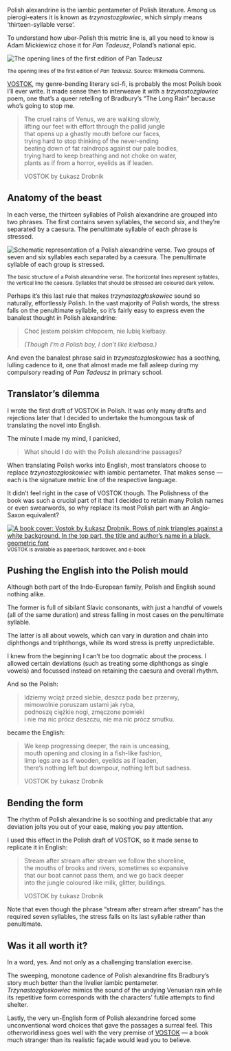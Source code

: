 Polish alexandrine is the iambic pentameter of Polish literature. Among us pierogi-eaters it is known as *trzynastozgłowiec*, which simply means ‘thirteen-syllable verse’.

To understand how uber-Polish this metric line is, all you need to know is Adam Mickiewicz chose it for *Pan Tadeusz*, Poland’s national epic.

![The opening lines of the first edition of Pan Tadeusz](polish-alexandrine-example.jpg)

<sup>The opening lines of the first edition of *Pan Tadeusz*. Source: Wikimedia Commons.</sup>

[VOSTOK](https://drobnik.co/vostok), my genre-bending literary sci-fi, is probably the most Polish book I’ll ever write. It made sense then to interweave it with a *trzynastozgłowiec* poem, one that’s a queer retelling of Bradbury’s “The Long Rain” because who’s going to stop me.



> The cruel rains of Venus, we are walking slowly,  
> lifting our feet with effort through the pallid jungle  
> that opens up a ghastly mouth before our faces,  
> trying hard to stop thinking of the never-ending  
> beating down of fat raindrops against our pale bodies,  
> trying hard to keep breathing and not choke on water,  
> plants as if from a horror, eyelids as if leaden.
>
> VOSTOK by Łukasz Drobnik

## Anatomy of the beast

In each verse, the thirteen syllables of Polish alexandrine are grouped into two phrases. The first contains seven syllables, the second six, and they’re separated by a caesura. The penultimate syllable of each phrase is stressed.

![Schematic representation of a Polish alexandrine verse. Two groups of seven and six syllables each separated by a caesura. The penultimate syllable of each group is stressed.](polish-alexandrine-structure.jpg)

<sup>The basic structure of a Polish alexandrine verse. The horizontal lines represent syllables, the vertical line the caesura. Syllables that should be stressed are coloured dark yellow.</sup>

Perhaps it’s this last rule that makes *trzynastozgłoskowiec* sound so naturally, effortlessly Polish. In the vast majority of Polish words, the stress falls on the penultimate syllable, so it’s fairly easy to express even the banalest thought in Polish alexandrine:

> Choć jestem polskim chłopcem, nie lubię kiełbasy.
>
> *(Though I’m a Polish boy, I don’t like kiełbasa.)*

And even the banalest phrase said in *trzynastozgłoskowiec* has a soothing, lulling cadence to it, one that almost made me fall asleep during my compulsory reading of *Pan Tadeusz* in primary school.

## Translator’s dilemma

I wrote the first draft of VOSTOK in Polish. It was only many drafts and rejections later that I decided to undertake the humongous task of translating the novel into English.

The minute I made my mind, I panicked,

> What should I do with the Polish alexandrine passages?

When translating Polish works into English, most translators choose to replace *trzynastozgłoskowiec* with iambic pentameter. That makes sense — each is the signature metric line of the respective language.

It didn’t feel right in the case of VOSTOK though. The Polishness of the book was such a crucial part of it that I decided to retain many Polish names or even swearwords, so why replace its most Polish part with an Anglo-Saxon equivalent?

[<img src="vostok-cover.jpg" alt="A book cover: Vostok by Łukasz Drobnik. Rows of pink triangles against a white background. In the top part, the title and author’s name in a black, geometric font">](https://drobnik.co/vostok)
<sup>VOSTOK is available as paperback, hardcover, and e-book</sup>

## Pushing the English into the Polish mould

Although both part of the Indo-European family, Polish and English sound nothing alike.

The former is full of sibilant Slavic consonants, with just a handful of vowels (all of the same duration) and stress falling in most cases on the penultimate syllable.

The latter is all about vowels, which can vary in duration and chain into diphthongs and triphthongs, while its word stress is pretty unpredictable. 

I knew from the beginning I can’t be too dogmatic about the process. I allowed certain deviations (such as treating some diphthongs as single vowels) and focussed instead on retaining the caesura and overall rhythm.

And so the Polish:

> Idziemy wciąż przed siebie, deszcz pada bez przerwy,  
> mimowolnie poruszam ustami jak ryba,  
> podnoszę ciężkie nogi, zmęczone powieki  
> i nie ma nic prócz deszczu, nie ma nic prócz smutku.

became the English:

> We keep progressing deeper, the rain is unceasing,  
> mouth opening and closing in a fish-like fashion,  
> limp legs are as if wooden, eyelids as if leaden,  
> there’s nothing left but downpour, nothing left but sadness.
>
> VOSTOK by Łukasz Drobnik

## Bending the form

The rhythm of Polish alexandrine is so soothing and predictable that any deviation jolts you out of your ease, making you pay attention.

I used this effect in the Polish draft of VOSTOK, so it made sense to replicate it in English:

> Stream after stream after stream we follow the shoreline,  
> the mouths of brooks and rivers, sometimes so expansive  
> that our boat cannot pass them, and we go back deeper  
> into the jungle coloured like milk, glitter, buildings.
>
> VOSTOK by Łukasz Drobnik

Note that even though the phrase “stream after stream after stream” has the required seven syllables, the stress falls on its last syllable rather than penultimate.

## Was it all worth it?

In a word, yes. And not only as a challenging translation exercise.

The sweeping, monotone cadence of Polish alexandrine fits Bradbury’s story much better than the livelier iambic pentameter. *Trzynastozgłoskowiec* mimics the sound of the undying Venusian rain while its repetitive form corresponds with the characters’ futile attempts to find shelter.

Lastly, the very un-English form of Polish alexandrine forced some unconventional word choices that gave the passages a surreal feel. This otherworldliness goes well with the very premise of [VOSTOK](https://drobnik.co/vostok) — a book much stranger than its realistic façade would lead you to believe.

